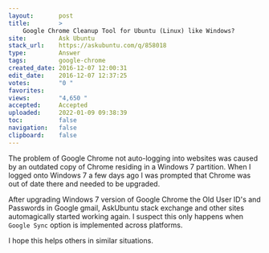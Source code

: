 ```yaml
---
layout:       post
title:        >
    Google Chrome Cleanup Tool for Ubuntu (Linux) like Windows?
site:         Ask Ubuntu
stack_url:    https://askubuntu.com/q/858018
type:         Answer
tags:         google-chrome
created_date: 2016-12-07 12:00:31
edit_date:    2016-12-07 12:37:25
votes:        "0 "
favorites:    
views:        "4,650 "
accepted:     Accepted
uploaded:     2022-01-09 09:38:39
toc:          false
navigation:   false
clipboard:    false
---
```


The problem of Google Chrome not auto-logging into websites was caused by an outdated copy of Chrome residing in a Windows 7 partition. When I logged onto Windows 7 a few days ago I was prompted that Chrome was out of date there and needed to be upgraded.

After upgrading Windows 7 version of Google Chrome the Old User ID's and Passwords in Google gmail, AskUbuntu stack exchange and other sites automagically started working again. I suspect this only happens when `Google Sync` option is implemented across platforms.

I hope this helps others in similar situations.

